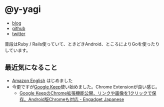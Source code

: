 # @y-yagi

- [blog](http://y-yagi.tumblr.com/)
- [github](https://github.com/y-yagi)
- [twitter](https://twitter.com/y_yagi)

普段はRuby / Rails使っていて、ときどきAndroid、ところによりGoを使ったりしています。

## 最近気になること

* [Amazon English](https://www.amazon.co.jp/Amazon-English/dp/B0176WF1HG) はじめました
* 今更ですが[Google Keep](https://keep.google.com/)使い始めました。Chrome Extensionが良い感じ。
  * [Google KeepのChrome拡張機能公開、リンクや画像を1クリックで保存。Android版Chromeも対応 \- Engadget Japanese](http://japanese.engadget.com/2016/04/21/google-keep-chrome-1-android-chrome/)
